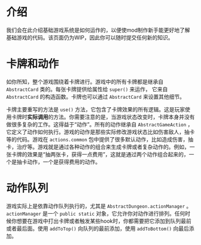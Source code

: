 # 介绍

我们会在此介绍基础游戏系统是如何运作的，以便使mod制作新手能更好地了解基础游戏的代码。该页面仍为WIP，因此你可以随时提交任何新的知识。

# 卡牌和动作

如你所知，整个游戏围绕着卡牌进行。游戏中的所有卡牌都是继承自 `AbstractCard` 类的。每张卡牌提供给属性给 `super()` 来运作， 它来自 `AbstractCard` 的构造函数。卡牌也可以通过 `AbstractCard` 来设置其他细节。

卡牌主要重写的方法是 `use()` 方法，它包含了卡牌效果的所有逻辑。这是玩家使用卡牌时**实际调用**的方法。你需要注意的是，当游戏状态改变时，卡牌本身并没有做很多复杂的工作。这得益于“动作”。所有的动作继承自 `AbstractGameAction` ，它定义了动作如何执行。游戏的动作是那些实际修改游戏状态比如伤害敌人，抽卡等的代码。游戏在 `actions.common` 包中提供了很多默认动作，比如造成伤害，抽卡，治疗等。游戏就是通过各种动作的组合来生成卡牌或者复杂动作的。例如，一张卡牌的效果是“抽两张卡，获得一点费用”，这就是通过两个动作组合起来的，一个是抽卡动作，一个是获得费用的动作。

# 动作队列

游戏实际上是依靠动作队列执行的，尤其是 `AbstractDungeon.actionManager` 。`actionManager` 是一个 `public static` 对象，它允许你对动作进行排列。任何时候你想要在游戏中打出卡牌或者触发某些hook时，你都需要把它添加到队列最前或者最后面。使用 `addToTop()` 向队列的最前添加，使用 `addToBottom()` 向最后添加。